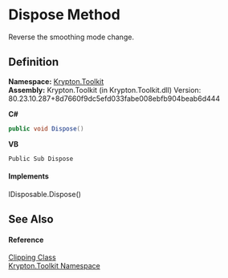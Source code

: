 # Dispose Method


Reverse the smoothing mode change.



## Definition
**Namespace:** <a href="79d2eac2-21f4-54ff-7552-b20c33c30600.md">Krypton.Toolkit</a>  
**Assembly:** Krypton.Toolkit (in Krypton.Toolkit.dll) Version: 80.23.10.287+8d7660f9dc5efd033fabe008ebfb904beab6d444

**C#**
``` C#
public void Dispose()
```
**VB**
``` VB
Public Sub Dispose
```



#### Implements
IDisposable.Dispose()  


## See Also


#### Reference
<a href="1a71d977-1440-2c5d-9888-20ea7ea0c26c.md">Clipping Class</a>  
<a href="79d2eac2-21f4-54ff-7552-b20c33c30600.md">Krypton.Toolkit Namespace</a>  
